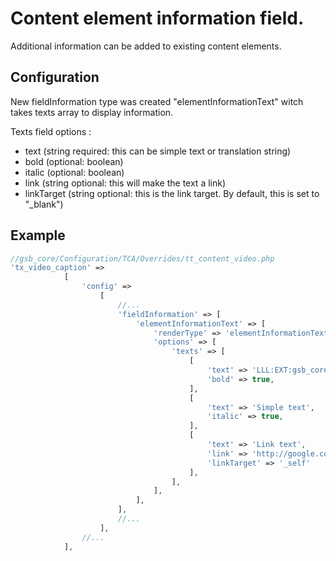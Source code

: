 # Content element information field.
Additional information can be added to existing content elements.
## Configuration
New fieldInformation type was created "elementInformationText" witch takes texts array to display information.

Texts field options :
- text (string required: this can be simple text or translation string)
- bold (optional: boolean)
- italic (optional: boolean)
- link (string optional: this will make the text a link)
- linkTarget (string optional: this is the link target. By default, this is set to "_blank")
## Example
```php
//gsb_core/Configuration/TCA/Overrides/tt_content_video.php
'tx_video_caption' =>
            [
                'config' =>
                    [
                        //...
                        'fieldInformation' => [
                            'elementInformationText' => [
                                'renderType' => 'elementInformationText',
                                'options' => [
                                    'texts' => [
                                        [
                                            'text' => 'LLL:EXT:gsb_core/Resources/Private/Language/locallang_db.xlf:tt_content.tx_video_caption',
                                            'bold' => true,
                                        ],
                                        [
                                            'text' => 'Simple text',
                                            'italic' => true,
                                        ],
                                        [
                                            'text' => 'Link text',
                                            'link' => 'http://google.com',
                                            'linkTarget' => '_self'
                                        ],
                                    ],
                                ],
                            ],
                        ],
                        //...
                    ],
                //...
            ],
```
